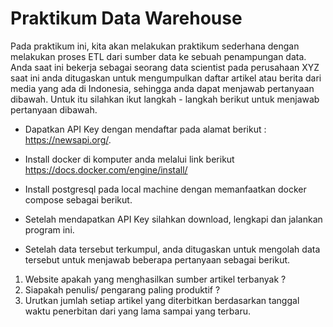 # Praktikum Data Warehouse #

Pada praktikum ini, kita akan melakukan praktikum sederhana dengan melakukan proses ETL dari sumber data ke sebuah penampungan data.  Anda saat ini bekerja sebagai seorang data scientist pada perusahaan XYZ saat ini anda ditugaskan untuk mengumpulkan daftar artikel atau berita dari media yang ada di Indonesia, sehingga anda dapat menjawab pertanyaan dibawah. Untuk itu silahkan ikut langkah - langkah berikut untuk menjawab pertanyaan dibawah.

* Dapatkan API Key dengan mendaftar pada alamat berikut : https://newsapi.org/.
* Install docker di komputer anda melalui link berikut https://docs.docker.com/engine/install/ 
* Install postgresql pada local machine dengan memanfaatkan docker compose sebagai berikut.
* Setelah mendapatkan API Key silahkan download, lengkapi dan jalankan program ini.

* Setelah data tersebut terkumpul, anda ditugaskan untuk mengolah data tersebut untuk menjawab beberapa pertanyaan sebagai berikut.

1. Website apakah yang menghasilkan sumber artikel terbanyak ?
2. Siapakah penulis/ pengarang paling produktif ?
3. Urutkan jumlah setiap artikel yang diterbitkan berdasarkan tanggal waktu penerbitan dari yang lama sampai yang terbaru.
